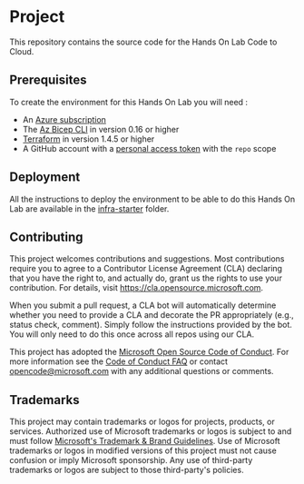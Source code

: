 # Project

This repository contains the source code for the Hands On Lab Code to Cloud.

## Prerequisites

To create the environment for this Hands On Lab you will need :

- An [Azure subscription](https://azure.microsoft.com/en-us/free/)
- The [Az Bicep CLI](https://learn.microsoft.com/en-us/azure/azure-resource-manager/bicep/install) in version 0.16 or higher
- [Terraform](https://developer.hashicorp.com/terraform/tutorials/aws-get-started/install-cli) in version 1.4.5 or higher
- A GitHub account with a [personal access token](https://docs.github.com/en/github/authenticating-to-github/creating-a-personal-access-token) with the `repo` scope

## Deployment

All the instructions to deploy the environment to be able to do this Hands On Lab are available in the [infra-starter](./infra-starter/DEPLOY.md) folder.

## Contributing

This project welcomes contributions and suggestions.  Most contributions require you to agree to a
Contributor License Agreement (CLA) declaring that you have the right to, and actually do, grant us
the rights to use your contribution. For details, visit https://cla.opensource.microsoft.com.

When you submit a pull request, a CLA bot will automatically determine whether you need to provide
a CLA and decorate the PR appropriately (e.g., status check, comment). Simply follow the instructions
provided by the bot. You will only need to do this once across all repos using our CLA.

This project has adopted the [Microsoft Open Source Code of Conduct](https://opensource.microsoft.com/codeofconduct/).
For more information see the [Code of Conduct FAQ](https://opensource.microsoft.com/codeofconduct/faq/) or
contact [opencode@microsoft.com](mailto:opencode@microsoft.com) with any additional questions or comments.

## Trademarks

This project may contain trademarks or logos for projects, products, or services. Authorized use of Microsoft 
trademarks or logos is subject to and must follow 
[Microsoft's Trademark & Brand Guidelines](https://www.microsoft.com/en-us/legal/intellectualproperty/trademarks/usage/general).
Use of Microsoft trademarks or logos in modified versions of this project must not cause confusion or imply Microsoft sponsorship.
Any use of third-party trademarks or logos are subject to those third-party's policies.
